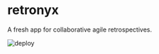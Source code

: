 # retronyx
A fresh app for collaborative agile retrospectives.

![deploy](https://github.com/patricsteiner/retronyx/workflows/deploy/badge.svg)
